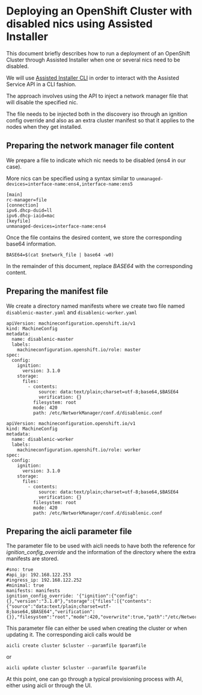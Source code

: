 # **Deploying an OpenShift Cluster with disabled nics using Assisted Installer**

This document briefly describes how to run a deployment of an OpenShift Cluster through Assisted Installer when one or several nics need to be disabled.

We will use [Assisted Installer CLI](https://github.com/karmab/aicli) in order to interact with the Assisted Service API in a CLI fashion.

The approach involves using the API to inject a network manager file that will disable the specified nic.

The file needs to be injected both in the discovery iso through an ignition config override and also as an extra cluster manifest so that it applies to the nodes when they get installed.

## **Preparing the network manager file content**

We prepare a file to indicate which nic needs to be disabled (ens4 in our case).

More nics can be specified using a syntax similar to `unmanaged-devices=interface-name:ens4,interface-name:ens5`

```
[main]
rc-manager=file
[connection]
ipv6.dhcp-duid=ll
ipv6.dhcp-iaid=mac
[keyfile]
unmanaged-devices=interface-name:ens4
```

Once the file contains the desired content, we store the corresponding base64 information.

```
BASE64=$(cat $network_file | base64 -w0)
```

In the remainder of this document, replace *BASE64* with the corresponding content.

## **Preparing the manifest file**

We create a directory named manifests where we create two file named `disablenic-master.yaml` and `disablenic-worker.yaml`

```
apiVersion: machineconfiguration.openshift.io/v1
kind: MachineConfig
metadata:
  name: disablenic-master
  labels:
    machineconfiguration.openshift.io/role: master
spec:
  config:
    ignition:
      version: 3.1.0
    storage:
      files:
        - contents:
            source: data:text/plain;charset=utf-8;base64,$BASE64
            verification: {}
          filesystem: root
          mode: 420
          path: /etc/NetworkManager/conf.d/disablenic.conf
```

```
apiVersion: machineconfiguration.openshift.io/v1
kind: MachineConfig
metadata:
  name: disablenic-worker
  labels:
    machineconfiguration.openshift.io/role: worker
spec:
  config:
    ignition:
      version: 3.1.0
    storage:
      files:
        - contents:
            source: data:text/plain;charset=utf-8;base64,$BASE64
            verification: {}
          filesystem: root
          mode: 420
          path: /etc/NetworkManager/conf.d/disablenic.conf
```

## **Preparing the aicli parameter file**

The parameter file to be used with aicli needs to have both the reference for *ignition\_config\_override* and the information of the directory where the extra manifests are stored.

```
#sno: true
#api_ip: 192.168.122.253
#ingress_ip: 192.168.122.252
#minimal: true
manifests: manifests
ignition_config_override: '{"ignition":{"config":{},"version":"3.1.0"},"storage":{"files":[{"contents":{"source":"data:text/plain;charset=utf-8;base64,$BASE64","verification":{}},"filesystem":"root","mode":420,"overwrite":true,"path":"/etc/NetworkManager/conf.d/disablenic.conf"}]}}'
```

This parameter file can either be used when creating the cluster or when updating it. The corresponding aicli calls would be

```
aicli create cluster $cluster --paramfile $paramfile 
```

or

```
aicli update cluster $cluster --paramfile $paramfile 
```

At this point, one can go through a typical provisioning process with AI, either using aicli or through the UI.
